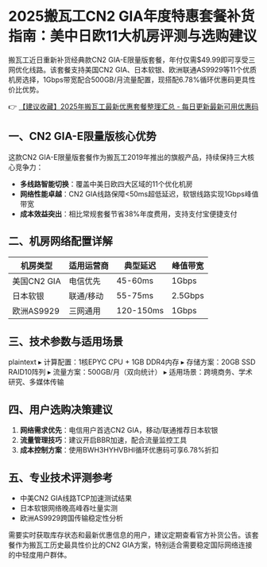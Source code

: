 # 2025搬瓦工CN2 GIA年度特惠套餐补货指南：美中日欧11大机房评测与选购建议

搬瓦工近日重新补货经典款CN2 GIA-E限量版套餐，年付仅需$49.99即可享受三网优化线路。该套餐支持美国CN2 GIA、日本软银、欧洲联通AS9929等11个优质机房选择，1Gbps带宽配合500GB/月流量配置，现搭配6.78%循环优惠码更具性价比优势。

👉 [【建议收藏】2025年搬瓦工最新优惠套餐整理汇总 - 每日更新最新可用优惠码](https://bit.ly/banwagon)

## 一、CN2 GIA-E限量版核心优势
这款CN2 GIA-E限量版套餐作为搬瓦工2019年推出的旗舰产品，持续保持三大核心竞争力：
- **多线路智能切换**：覆盖中美日欧四大区域的11个优化机房
- **网络性能卓越**：CN2 GIA线路保障<50ms超低延迟，软银线路实现1Gbps峰值带宽
- **成本效益突出**：相比常规套餐节省38%年度费用，支持支付宝便捷支付

## 二、机房网络配置详解
| 机房类型       | 适用运营商 | 典型延迟 | 峰值带宽 |
|----------------|------------|----------|----------|
| 美国CN2 GIA    | 电信优先   | 45-60ms  | 1Gbps    |
| 日本软银       | 联通/移动  | 55-75ms  | 2.5Gbps  |
| 欧洲AS9929     | 三网通用   | 120-150ms| 1Gbps    |

## 三、技术参数与适用场景
plaintext
▸ 计算配置：1核EPYC CPU + 1GB DDR4内存
▸ 存储方案：20GB SSD RAID10阵列
▸ 流量方案：500GB/月（双向统计）
▸ 适用场景：跨境商务、学术研究、多媒体传输

## 四、用户选购决策建议
1. **网络需求优先**：电信用户首选CN2 GIA，移动/联通推荐日本软银
2. **流量管理技巧**：建议开启BBR加速，配合流量监控工具
3. **成本控制方案**：使用BWH3HYHVBHI循环优惠码可享6.78%折扣

## 五、专业技术评测参考
- 中美CN2 GIA线路TCP加速测试结果
- 日本软银网络晚高峰吞吐量实测
- 欧洲AS9929跨国传输稳定性分析

需要实时获取库存状态和最新优惠信息的用户，建议定期查看官方补货公告。该套餐作为搬瓦工历史最具性价比的CN2 GIA方案，特别适合需要稳定国际网络连接的中轻度用户群体。